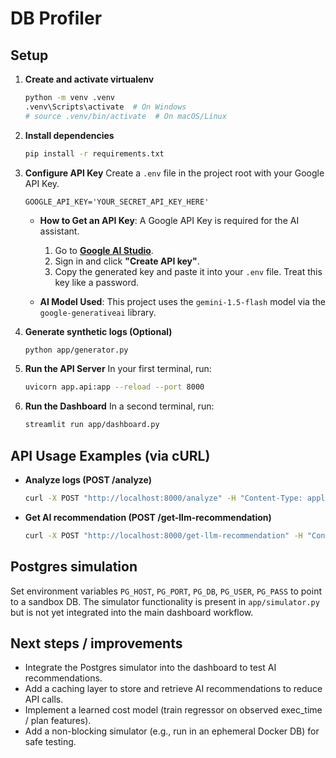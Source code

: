 # DB Profiler

## Setup

1.  **Create and activate virtualenv**
    ```bash
    python -m venv .venv
    .venv\Scripts\activate  # On Windows
    # source .venv/bin/activate  # On macOS/Linux
    ```

2.  **Install dependencies**
    ```bash
    pip install -r requirements.txt
    ```
    
3.  **Configure API Key**
    Create a `.env` file in the project root with your Google API Key.
    ```
    GOOGLE_API_KEY='YOUR_SECRET_API_KEY_HERE'
    ```

    * **How to Get an API Key**: A Google API Key is required for the AI assistant.
        1.  Go to **[Google AI Studio](https://aistudio.google.com/app/apikey)**.
        2.  Sign in and click **"Create API key"**.
        3.  Copy the generated key and paste it into your `.env` file. Treat this key like a password.

    * **AI Model Used**: This project uses the `gemini-1.5-flash` model via the `google-generativeai` library.

4.  **Generate synthetic logs (Optional)**
    ```bash
    python app/generator.py
    ```

5.  **Run the API Server**
    In your first terminal, run:
    ```bash
    uvicorn app.api:app --reload --port 8000
    ```

6.  **Run the Dashboard**
    In a second terminal, run:
    ```bash
    streamlit run app/dashboard.py
    ```

## API Usage Examples (via cURL)

* **Analyze logs (POST /analyze)**
    ```bash
    curl -X POST "http://localhost:8000/analyze" -H "Content-Type: application/json" -d "{\"csv_path\":\"examples/sample_logs.csv\"}"
    ```
* **Get AI recommendation (POST /get-llm-recommendation)**
    ```bash
    curl -X POST "http://localhost:8000/get-llm-recommendation" -H "Content-Type: application/json" -d "{\"query\":\"SELECT * FROM users WHERE id = 123\",\"execution_time\":500.0,\"rows_examined\":10000,\"reasons\":[\"Large rows examined\"]}"
    ```

## Postgres simulation
Set environment variables `PG_HOST`, `PG_PORT`, `PG_DB`, `PG_USER`, `PG_PASS` to point to a sandbox DB. The simulator functionality is present in `app/simulator.py` but is not yet integrated into the main dashboard workflow.

## Next steps / improvements
-   Integrate the Postgres simulator into the dashboard to test AI recommendations.
-   Add a caching layer to store and retrieve AI recommendations to reduce API calls.
-   Implement a learned cost model (train regressor on observed exec_time / plan features).
-   Add a non-blocking simulator (e.g., run in an ephemeral Docker DB) for safe testing.